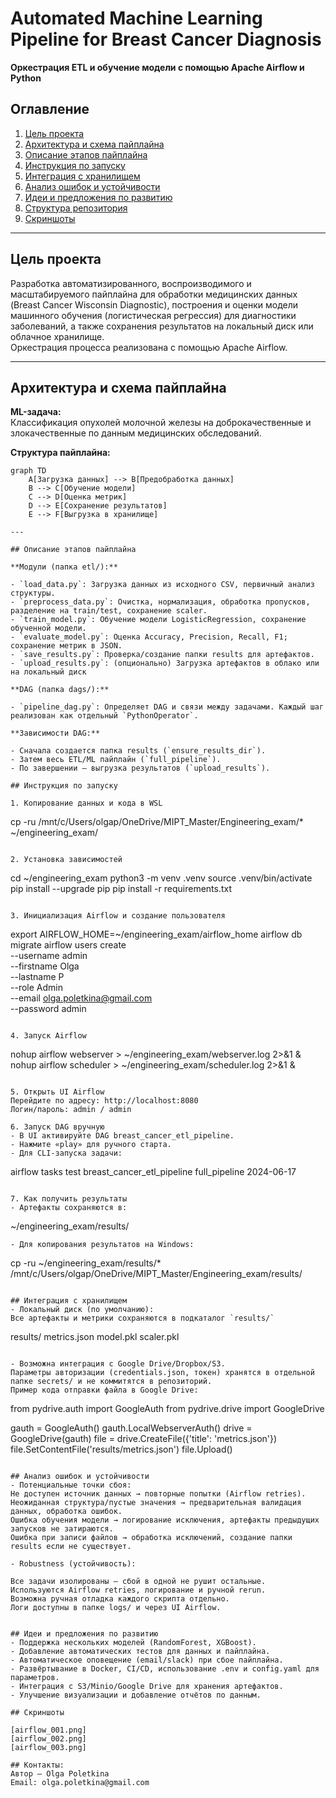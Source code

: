 # Automated Machine Learning Pipeline for Breast Cancer Diagnosis
**Оркестрация ETL и обучение модели с помощью Apache Airflow и Python**

## Оглавление
1. [Цель проекта](#цель-проекта)
2. [Архитектура и схема пайплайна](#архитектура-и-схема-пайплайна)
3. [Описание этапов пайплайна](#описание-этапов-пайплайна)
4. [Инструкция по запуску](#инструкция-по-запуску)
5. [Интеграция с хранилищем](#интеграция-с-хранилищем)
6. [Анализ ошибок и устойчивости](#анализ-ошибок-и-устойчивости)
7. [Идеи и предложения по развитию](#идеи-и-предложения-по-развитию)
8. [Структура репозитория](#структура-репозитория)
9. [Скриншоты](#скриншоты)

---

## Цель проекта

Разработка автоматизированного, воспроизводимого и масштабируемого пайплайна для обработки медицинских данных (Breast Cancer Wisconsin Diagnostic), построения и оценки модели машинного обучения (логистическая регрессия) для диагностики заболеваний, а также сохранения результатов на локальный диск или облачное хранилище.  
Оркестрация процесса реализована с помощью Apache Airflow.

---

## Архитектура и схема пайплайна

**ML-задача:**  
Классификация опухолей молочной железы на доброкачественные и злокачественные по данным медицинских обследований.

**Структура пайплайна:**

```mermaid
graph TD
    A[Загрузка данных] --> B[Предобработка данных]
    B --> C[Обучение модели]
    C --> D[Оценка метрик]
    D --> E[Сохранение результатов]
    E --> F[Выгрузка в хранилище]

---

## Описание этапов пайплайна

**Модули (папка etl/):**

- `load_data.py`: Загрузка данных из исходного CSV, первичный анализ структуры.
- `preprocess_data.py`: Очистка, нормализация, обработка пропусков, разделение на train/test, сохранение scaler.
- `train_model.py`: Обучение модели LogisticRegression, сохранение обученной модели.
- `evaluate_model.py`: Оценка Accuracy, Precision, Recall, F1; сохранение метрик в JSON.
- `save_results.py`: Проверка/создание папки results для артефактов.
- `upload_results.py`: (опционально) Загрузка артефактов в облако или на локальный диск

**DAG (папка dags/):**

- `pipeline_dag.py`: Определяет DAG и связи между задачами. Каждый шаг реализован как отдельный `PythonOperator`.

**Зависимости DAG:**

- Сначала создается папка results (`ensure_results_dir`).
- Затем весь ETL/ML пайплайн (`full_pipeline`).
- По завершении — выгрузка результатов (`upload_results`).

## Инструкция по запуску

1. Копирование данных и кода в WSL

```
cp -ru /mnt/c/Users/olgap/OneDrive/MIPT_Master/Engineering_exam/* ~/engineering_exam/
```

2. Установка зависимостей

```
cd ~/engineering_exam
python3 -m venv .venv
source .venv/bin/activate
pip install --upgrade pip
pip install -r requirements.txt
```

3. Инициализация Airflow и создание пользователя

```
export AIRFLOW_HOME=~/engineering_exam/airflow_home
airflow db migrate
airflow users create \
    --username admin \
    --firstname Olga \
    --lastname P \
    --role Admin \
    --email olga.poletkina@gmail.com \
    --password admin

```

4. Запуск Airflow

```
nohup airflow webserver > ~/engineering_exam/webserver.log 2>&1 &
nohup airflow scheduler > ~/engineering_exam/scheduler.log 2>&1 &
```

5. Открыть UI Airflow
Перейдите по адресу: http://localhost:8080
Логин/пароль: admin / admin

6. Запуск DAG вручную
- В UI активируйте DAG breast_cancer_etl_pipeline.
- Нажмите «play» для ручного старта.
- Для CLI-запуска задачи:

```
airflow tasks test breast_cancer_etl_pipeline full_pipeline 2024-06-17
```

7. Как получить результаты
- Артефакты сохраняются в:

```
~/engineering_exam/results/
```
- Для копирования результатов на Windows:

```
cp -ru ~/engineering_exam/results/* /mnt/c/Users/olgap/OneDrive/MIPT_Master/Engineering_exam/results/
```

## Интеграция с хранилищем
- Локальный диск (по умолчанию):
Все артефакты и метрики сохраняются в подкаталог `results/`

```
results/
    metrics.json
    model.pkl
    scaler.pkl

```

- Возможна интеграция с Google Drive/Dropbox/S3.
Параметры авторизации (credentials.json, токен) хранятся в отдельной папке secrets/ и не коммитятся в репозиторий.
Пример кода отправки файла в Google Drive:

```
from pydrive.auth import GoogleAuth
from pydrive.drive import GoogleDrive

gauth = GoogleAuth()
gauth.LocalWebserverAuth()
drive = GoogleDrive(gauth)
file = drive.CreateFile({'title': 'metrics.json'})
file.SetContentFile('results/metrics.json')
file.Upload()
```

## Анализ ошибок и устойчивости
- Потенциальные точки сбоя:
Не доступен источник данных → повторные попытки (Airflow retries).
Неожиданная структура/пустые значения → предварительная валидация данных, обработка ошибок.
Ошибка обучения модели → логирование исключения, артефакты предыдущих запусков не затираются.
Ошибка при записи файлов → обработка исключений, создание папки results если не существует.

- Robustness (устойчивость):

Все задачи изолированы — сбой в одной не рушит остальные.
Используются Airflow retries, логирование и ручной rerun.
Возможна ручная отладка каждого скрипта отдельно.
Логи доступны в папке logs/ и через UI Airflow.


## Идеи и предложения по развитию
- Поддержка нескольких моделей (RandomForest, XGBoost).
- Добавление автоматических тестов для данных и пайплайна.
- Автоматическое оповещение (email/slack) при сбое пайплайна.
- Развёртывание в Docker, CI/CD, использование .env и config.yaml для параметров.
- Интеграция с S3/Minio/Google Drive для хранения артефактов.
- Улучшение визуализации и добавление отчётов по данным.

## Скриншоты

[airflow_001.png]
[airflow_002.png]
[airflow_003.png]

## Контакты:
Автор — Olga Poletkina
Email: olga.poletkina@gmail.com

